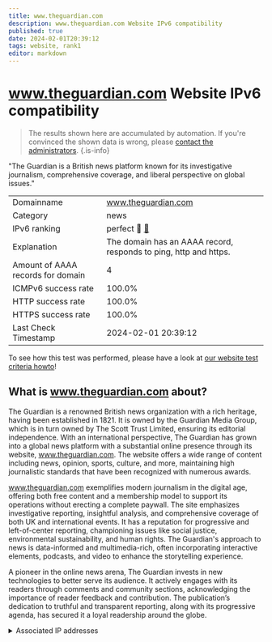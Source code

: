 ```yaml
---
title: www.theguardian.com
description: www.theguardian.com Website IPv6 compatibility
published: true
date: 2024-02-01T20:39:12
tags: website, rank1
editor: markdown
---
```


# www.theguardian.com Website IPv6 compatibility

> The results shown here are accumulated by automation. If you're convinced the shown data is wrong, please [contact the administrators](/howto/chat). 
{.is-info}

"The Guardian is a British news platform known for its investigative journalism, comprehensive coverage, and liberal perspective on global issues."


|   |   |
| - | - |
| Domainname | www.theguardian.com
| Category | news |
| IPv6 ranking | perfect :1st_place_medal: [🔗](/howto/ranking) |
| Explanation | The domain has an AAAA record, responds to ping, http and https. |
| Amount of AAAA records for domain | 4 |
| ICMPv6 success rate | 100.0%|
| HTTP success rate | 100.0% |
| HTTPS success rate | 100.0% |
| Last Check Timestamp | 2024-02-01 20:39:12 |

To see how this test was performed, please have a look at [our website test criteria howto](/howto/testcriteria/website)!


## What is www.theguardian.com about?
The Guardian is a renowned British news organization with a rich heritage, having been established in 1821. It is owned by the Guardian Media Group, which is in turn owned by The Scott Trust Limited, ensuring its editorial independence. With an international perspective, The Guardian has grown into a global news platform with a substantial online presence through its website, www.theguardian.com. The website offers a wide range of content including news, opinion, sports, culture, and more, maintaining high journalistic standards that have been recognized with numerous awards.

www.theguardian.com exemplifies modern journalism in the digital age, offering both free content and a membership model to support its operations without erecting a complete paywall. The site emphasizes investigative reporting, insightful analysis, and comprehensive coverage of both UK and international events. It has a reputation for progressive and left-of-center reporting, championing issues like social justice, environmental sustainability, and human rights. The Guardian's approach to news is data-informed and multimedia-rich, often incorporating interactive elements, podcasts, and video to enhance the storytelling experience.

A pioneer in the online news arena, The Guardian invests in new technologies to better serve its audience. It actively engages with its readers through comments and community sections, acknowledging the importance of reader feedback and contribution. The publication’s dedication to truthful and transparent reporting, along with its progressive agenda, has secured it a loyal readership around the globe.



<details>
<summary>Associated IP addresses</summary>

2a04:4e42:200::367

2a04:4e42:400::367

2a04:4e42:600::367

2a04:4e42::367

</details>
